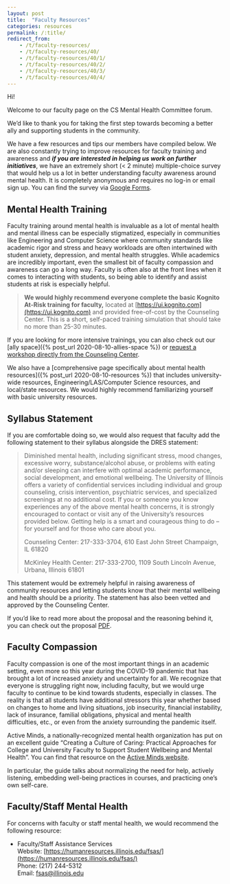 ```yaml
---
layout: post
title:  "Faculty Resources"
categories: resources
permalink: /:title/
redirect_from:
    - /t/faculty-resources/
    - /t/faculty-resources/40/
    - /t/faculty-resources/40/1/
    - /t/faculty-resources/40/2/
    - /t/faculty-resources/40/3/
    - /t/faculty-resources/40/4/
---
```


Hi! 

Welcome to our faculty page on the CS Mental Health Committee forum. 

We’d like to thank you for taking the first step towards becoming a better ally and supporting students in the community.

We have a few resources and tips our members have compiled below. We are also constantly trying to improve resources for faculty training and awareness and ***if you are interested in helping us work on further initiatives***, we have an extremely short (< 2 minute) multiple-choice survey that would help us a lot in better understanding faculty awareness around mental health. It is completely anonymous and requires no log-in or email sign up. You can find the survey via [Google Forms](https://forms.gle/Z6s2Lei2HSwAQ5r37). 

## Mental Health Training

Faculty training around mental health is invaluable as a lot of mental health and mental illness can be especially stigmatized, especially in communities like Engineering and Computer Science where community standards like academic rigor and stress and heavy workloads are often intertwined with student anxiety, depression, and mental health struggles. While academics are incredibly important, even the smallest bit of faculty compassion and awareness can go a long way. Faculty is often also at the front lines when it comes to interacting with students, so being able to identify and assist students at risk is especially helpful.

> **We would highly recommend everyone complete the basic Kognito At-Risk training for faculty,** located at [https://ui.kognito.com](https://ui.kognito.com) and provided free-of-cost by the Counseling Center. This is a short, self-paced training simulation that should take no more than 25-30 minutes.

If you are looking for more intensive trainings, you can also check out our [ally space]({% post_url 2020-08-10-allies-space %}) or [request a workshop directly from the Counseling Center](http://www.counselingcenter.illinois.edu/outreach-and-prevention/request-outreach).

We also have a [comprehensive page specifically about mental health resources]({% post_url 2020-08-10-resources %}) that includes university-wide resources, Engineering/LAS/Computer Science resources, and local/state resources. We would highly recommend familiarizing yourself with basic university resources.

## Syllabus Statement

If you are comfortable doing so, we would also request that faculty add the following statement to their syllabus alongside the DRES statement: 

> Diminished mental health, including significant stress, mood changes, excessive worry, substance/alcohol abuse, or problems with eating and/or sleeping can interfere with optimal academic performance, social development, and emotional wellbeing. The University of Illinois offers a variety of confidential services including individual and group counseling, crisis intervention, psychiatric services, and specialized screenings at no additional cost. If you or someone you know experiences any of the above mental health concerns, it is strongly encouraged to contact or visit any of the University’s resources provided below. Getting help is a smart and courageous thing to do – for yourself and for those who care about you.
> 
> Counseling Center: 217-333-3704, 610 East John Street Champaign, IL 61820
>
> McKinley Health Center: 217-333-2700, 1109 South Lincoln Avenue, Urbana, Illinois 61801

This statement would be extremely helpful in raising awareness of community resources and letting students know that their mental wellbeing and health should be a priority. The statement has also been vetted and approved by the Counseling Center.

If you’d like to read more about the proposal and the reasoning behind it, you can check out the proposal [PDF](/assets/syllabus_statement.pdf).

## Faculty Compassion

Faculty compassion is one of the most important things in an academic setting, even more so this year during the COVID-19 pandemic that has brought a lot of increased anxiety and uncertainty for all. We recognize that everyone is struggling right now, including faculty, but we would urge faculty to continue to be kind towards students, especially in classes. The reality is that all students have additional stressors this year whether based on changes to home and living situations, job insecurity, financial instability, lack of insurance, familial obligations, physical and mental health difficulties, etc., or even from the anxiety surrounding the pandemic itself.

Active Minds, a nationally-recognized mental health organization has put on an excellent guide “Creating a Culture of Caring: Practical Approaches for College and University Faculty to Support Student Wellbeing and Mental Health”. You can find that resource on the [Active Minds website](https://www.activeminds.org/wp-content/uploads/2020/04/Faculty-Resource_Creating-a-Culture-of-Caring.pdf).

In particular, the guide talks about normalizing the need for help, actively listening, embedding well-being practices in courses, and practicing one’s own self-care.

## Faculty/Staff Mental Health

For concerns with faculty or staff mental health, we would recommend the following resource:

* Faculty/Staff Assistance Services
<br> Website: [https://humanresources.illinois.edu/fsas/](https://humanresources.illinois.edu/fsas/)
<br> Phone: (217) 244-5312
<br> Email: [fsas@illinois.edu](mailto:fsas@illinois.edu)